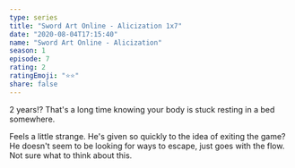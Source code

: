 ```yaml
---
type: series
title: "Sword Art Online - Alicization 1x7"
date: "2020-08-04T17:15:40"
name: "Sword Art Online - Alicization"
season: 1
episode: 7
rating: 2
ratingEmoji: "⭐️⭐️"
share: false
---
```


2 years!? That's a long time knowing your body is stuck resting in a bed somewhere.

Feels a little strange. He's given so quickly to the idea of exiting the game? He doesn't seem to be looking for ways to escape, just goes with the flow. Not sure what to think about this.
